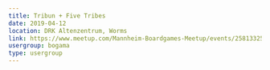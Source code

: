 ```yaml
---
title: Tribun + Five Tribes 
date: 2019-04-12
location: DRK Altenzentrum, Worms
link: https://www.meetup.com/Mannheim-Boardgames-Meetup/events/258133257/
usergroup: bogama
type: usergroup
---
```

